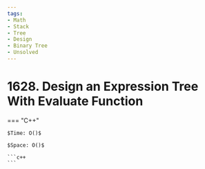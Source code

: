 ```yaml
---
tags:
- Math
- Stack
- Tree
- Design
- Binary Tree
- Unsolved
---
```



# 1628. Design an Expression Tree With Evaluate Function

=== "C++"

    $Time: O()$

    $Space: O()$

    ```c++
    ```